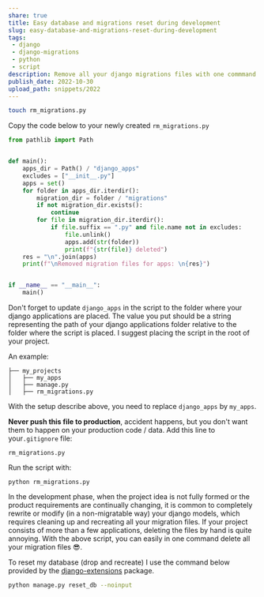 ```yaml
---
share: true
title: Easy database and migrations reset during development
slug: easy-database-and-migrations-reset-during-development
tags:
 - django
 - django-migrations
 - python
 - script
description: Remove all your django migrations files with one commmand.
publish_date: 2022-10-30
upload_path: snippets/2022
---
```


```sh
touch rm_migrations.py
```

Copy the code below to your newly created `rm_migrations.py`

```python
from pathlib import Path


def main():
    apps_dir = Path() / "django_apps"
    excludes = ["__init__.py"]
    apps = set()
    for folder in apps_dir.iterdir():
        migration_dir = folder / "migrations"
        if not migration_dir.exists():
            continue
        for file in migration_dir.iterdir():
            if file.suffix == ".py" and file.name not in excludes:
                file.unlink()
                apps.add(str(folder))
                print(f"{str(file)} deleted")
    res = "\n".join(apps)
    print(f"\nRemoved migration files for apps: \n{res}")


if __name__ == "__main__":
    main()
```

Don't forget to update `django_apps` in the script to the folder where your django applications are placed. The value you put should be a string representing the path of your django applications folder relative to the folder where the script is placed. I suggest placing the script in the root of your project.

An example:

```shell
├── my_projects
│   ├── my_apps
│   ├── manage.py
│   ├── rm_migrations.py
```

With the setup describe above, you need to replace `django_apps` by `my_apps`.

**Never push this file to production**, accident happens, but you don't want them to happen on your production code / data.
Add this line to your`.gitignore` file:

```text
rm_migrations.py
```

Run the script with:

```shell
python rm_migrations.py
```

In the development phase, when the project idea is not fully formed or the product requirements are continually changing, it is common to completely rewrite or modify (in a non-migratable way) your django models, which requires cleaning up and recreating all your migration files. If your project consists of more than a few applications, deleting the files by hand is quite annoying.
With the above script, you can easily in one command delete all your migration files 😎.

To reset my database (drop and recreate) I use the command below provided by the [django-extensions](https://django-extensions.readthedocs.io/en/latest/reset_db.html) package.

```sh
python manage.py reset_db --noinput
```
